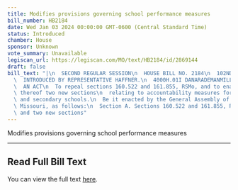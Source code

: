 ```yaml
---
title: Modifies provisions governing school performance measures
bill_number: HB2184
date: Wed Jan 03 2024 00:00:00 GMT-0600 (Central Standard Time)
status: Introduced
chamber: House
sponsor: Unknown
vote_summary: Unavailable
legiscan_url: https://legiscan.com/MO/text/HB2184/id/2869144
draft: false
bill_text: "|\n  SECOND REGULAR SESSION\n  HOUSE BILL NO. 2184\n  102ND GENERAL ASSEMBLY\n\
  \  INTRODUCED BY REPRESENTATIVE HAFFNER.\n  4000H.01I DANARADEMANMILLER,ChiefClerk\n\
  \  AN ACT\n  To repeal sections 160.522 and 161.855, RSMo, and to enact in lieu\
  \ thereof two new sections\n  relating to accountability measures for elementary\
  \ and secondary schools.\n  Be it enacted by the General Assembly of the state of\
  \ Missouri, as follows:\n  Section A. Sections 160.522 and 161.855, RSMo, are repealed\
  \ and two new sections"
---
```

Modifies provisions governing school performance measures

---

## Read Full Bill Text

You can view the full text [here](https://legiscan.com/MO/text/HB2184/id/2869144).
